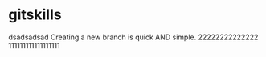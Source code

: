 # gitskills
dsadsadsad
Creating a new branch is quick AND simple.
22222222222222
111111111111111111
